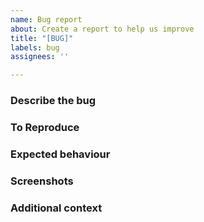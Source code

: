 ```yaml
---
name: Bug report
about: Create a report to help us improve
title: "[BUG]"
labels: bug
assignees: ''

---
```


### Describe the bug
<!-- A clear and concise description of what the bug is. -->

### To Reproduce
<!-- Steps to reproduce the behaviour:
1. Go to '...'
2. Click on '....'
3. Scroll down to '....'
4. See error -->

### Expected behaviour
<!-- A clear and concise description of what you expected to happen. -->

### Screenshots
<!-- If applicable, add screenshots to help explain your problem. -->

### Additional context
<!-- Add any other context about the problem here. -->
